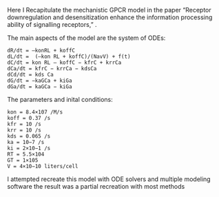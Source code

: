 
Here I Recapitulate the mechanistic GPCR model in the paper “Receptor downregulation and desensitization enhance the information processing ability of signalling receptors,” .

The main aspects of the model are the system of ODEs:

    dR/dt = –konRL + koffC 
    dL/dt =  (–kon RL + koffC)/(NavV) + f(t)
    dC/dt = kon RL – koffC − kfrC + krrCa
    dCa/dt = kfrC − krrCa − kdsCa
    dCd/dt = kds Ca
    dG/dt = −kaGCa + kiGa 
    dGa/dt = kaGCa − kiGa

The parameters and inital conditions:

    kon = 8.4×107 /M/s
    koff = 0.37 /s
    kfr = 10 /s
    krr = 10 /s
    kds = 0.065 /s
    ka = 10−7 /s
    ki = 2×10−1 /s
    RT = 5.5×104
    GT = 1×105
    V = 4×10−10 liters/cell


I attempted recreate this model with ODE solvers and multiple modeling software the result was a partial recreation with most methods
